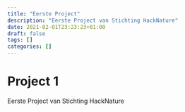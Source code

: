 ```yaml
---
title: "Eerste Project"
description: "Eerste Project van Stichting HackNature"
date: 2021-02-01T23:23:23+01:00
draft: false
tags: []
categories: []
---
```


# Project 1

Eerste Project van Stichting HackNature


